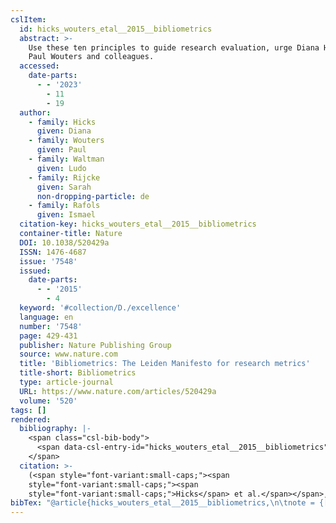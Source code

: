 ```yaml
---
cslItem:
  id: hicks_wouters_etal__2015__bibliometrics
  abstract: >-
    Use these ten principles to guide research evaluation, urge Diana Hicks,
    Paul Wouters and colleagues.
  accessed:
    date-parts:
      - - '2023'
        - 11
        - 19
  author:
    - family: Hicks
      given: Diana
    - family: Wouters
      given: Paul
    - family: Waltman
      given: Ludo
    - family: Rijcke
      given: Sarah
      non-dropping-particle: de
    - family: Rafols
      given: Ismael
  citation-key: hicks_wouters_etal__2015__bibliometrics
  container-title: Nature
  DOI: 10.1038/520429a
  ISSN: 1476-4687
  issue: '7548'
  issued:
    date-parts:
      - - '2015'
        - 4
  keyword: '#collection/D./excellence'
  language: en
  number: '7548'
  page: 429-431
  publisher: Nature Publishing Group
  source: www.nature.com
  title: 'Bibliometrics: The Leiden Manifesto for research metrics'
  title-short: Bibliometrics
  type: article-journal
  URL: https://www.nature.com/articles/520429a
  volume: '520'
tags: []
rendered:
  bibliography: |-
    <span class="csl-bib-body">
      <span data-csl-entry-id="hicks_wouters_etal__2015__bibliometrics" class="csl-entry"><span class='author-bib'>Hicks, Wouters, P., Waltman, L., Rijcke, S. de, &#38; Rafols, I.</span>. <span class='date-bib'>(2015)</span>. <span class='title'><b>Bibliometrics: The Leiden Manifesto for research metrics</b></span>. <i>Nature</i>, <i>520</i>(7548), Art. 7548. <span class='URL'><a href='https://doi.org/10.1038/520429a'>LINK</a></span></span>
    </span>
  citation: >-
    (<span style="font-variant:small-caps;"><span
    style="font-variant:small-caps;"><span
    style="font-variant:small-caps;">Hicks</span> et al.</span></span>, 2015)
bibTex: "@article{hicks_wouters_etal__2015__bibliometrics,\n\tnote = {[Online; accessed 2023-11-19]},\n\tauthor = {Hicks, Diana and Wouters, Paul and Waltman, Ludo and de Rijcke, Sarah and Rafols, Ismael},\n\tjournal = {Nature},\n\tdoi = {10.1038/520429a},\n\tissn = {1476-4687},\n\tnumber = {7548},\n\tyear = {2015},\n\tmonth = {4},\n\teid = {7548},\n\tpages = {429--431},\n\tpublisher = {Nature Publishing Group},\n\ttitle = {Bibliometrics: The {Leiden} {Manifesto} for research metrics},\n\turl = {https://www.nature.com/articles/520429a},\n\tvolume = {520},\n}\n\n"
---
```

